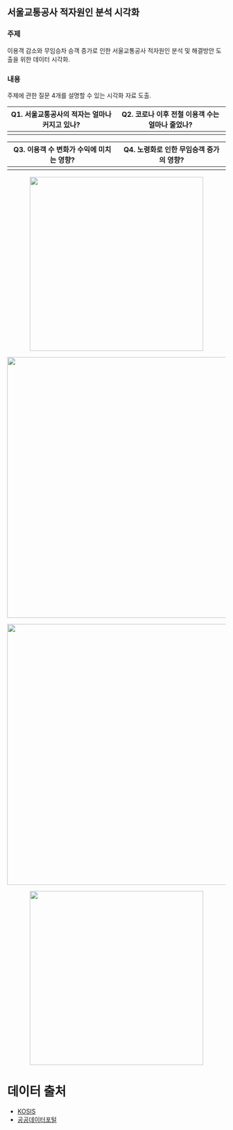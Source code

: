 ## 서울교통공사 적자원인 분석 시각화

### 주제
이용객 감소와 무임승차 승객 증가로 인한 서울교통공사 적자원인 분석 및 해결방안 도출을 위한 데이터 시각화.

### 내용
주제에 관한 질문 4개를 설명할 수 있는 시각화 자료 도출.

|Q1. 서울교통공사의 적자는 얼마나 커지고 있나?| Q2. 코로나 이후 전철 이용객 수는 얼마나 줄었나?|
|--|--|
|||

|Q3. 이용객 수 변화가 수익에 미치는 영향?| Q4. 노령화로 인한 무임승객 증가의 영향?|
|--|--|
|||

<p align="center">
<img src='https://user-images.githubusercontent.com/58785929/224740248-d24bff8a-7126-4d5a-bf17-57366121ea52.png' width=400/><br>
</p>

<p align="center">
<img src='https://user-images.githubusercontent.com/58785929/224740129-7351b72f-0341-4291-8e7e-cde80c8703ea.png' width=600/><br>
</p>

<p align="center">
<img src='https://user-images.githubusercontent.com/58785929/224740155-c6d4dca6-51c1-428e-9405-3dd7a34dfa2b.png' width=600/><br>
</p>

<p align="center">
<img src='https://user-images.githubusercontent.com/58785929/224740181-fcd3e8c9-5c3c-43e7-8798-680fa70477b8.png' width=400/><br>
</p>

# 데이터 출처
- [KOSIS](https://kosis.kr/index/index.do)
- [공공데이터포털](https://www.data.go.kr)
